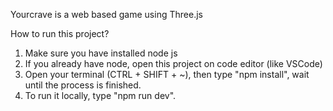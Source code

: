 Yourcrave is a web based game using Three.js

How to run this project?
1. Make sure you have installed node js
2. If you already have node, open this project on code editor (like VSCode)
3. Open your terminal (CTRL + SHIFT + ~), then type "npm install", wait until the process is finished.
4. To run it locally, type "npm run dev".
